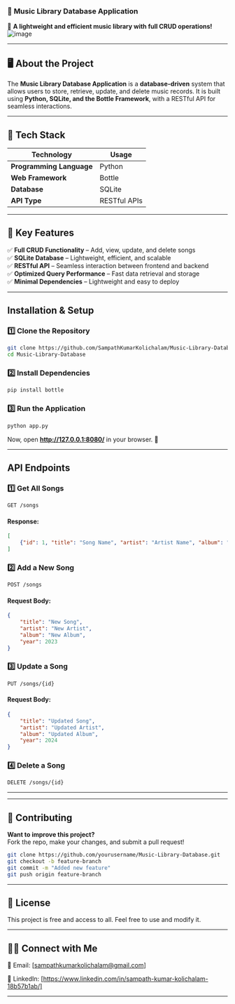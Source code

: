 ### 📌 **Music Library Database Application**  
🎵 **A lightweight and efficient music library with full CRUD operations!**
![image](https://github.com/user-attachments/assets/b95747fd-bf7b-4f88-b55f-be3bb6bddfb5)

---

## 🖥️ **About the Project**  
The **Music Library Database Application** is a **database-driven** system that allows users to store, retrieve, update, and delete music records. It is built using **Python, SQLite, and the Bottle Framework**, with a RESTful API for seamless interactions.

---

## 🚀 **Tech Stack**
| Technology  | Usage |
|------------|--------------------------------|
| **Programming Language** | Python |
| **Web Framework** | Bottle |
| **Database** | SQLite |
| **API Type** | RESTful APIs |


---

## 🎯 **Key Features**
✅ **Full CRUD Functionality** – Add, view, update, and delete songs  
✅ **SQLite Database** – Lightweight, efficient, and scalable  
✅ **RESTful API** – Seamless interaction between frontend and backend  
✅ **Optimized Query Performance** – Fast data retrieval and storage  
✅ **Minimal Dependencies** – Lightweight and easy to deploy  

---

## **Installation & Setup**
### **1️⃣ Clone the Repository**
```sh
git clone https://github.com/SampathKumarKolichalam/Music-Library-Database.git
cd Music-Library-Database
```

### **2️⃣ Install Dependencies**
```sh
pip install bottle
```

### **3️⃣ Run the Application**
```sh
python app.py
```
Now, open **http://127.0.0.1:8080/** in your browser. 🚀

---

## **API Endpoints**
### **1️⃣ Get All Songs**
```sh
GET /songs
```
#### **Response:**
```json
[
    {"id": 1, "title": "Song Name", "artist": "Artist Name", "album": "Album Name", "year": 2022}
]
```

### **2️⃣ Add a New Song**
```sh
POST /songs
```
#### **Request Body:**
```json
{
    "title": "New Song",
    "artist": "New Artist",
    "album": "New Album",
    "year": 2023
}
```

### **3️⃣ Update a Song**
```sh
PUT /songs/{id}
```
#### **Request Body:**
```json
{
    "title": "Updated Song",
    "artist": "Updated Artist",
    "album": "Updated Album",
    "year": 2024
}
```

### **4️⃣ Delete a Song**
```sh
DELETE /songs/{id}
```

---

---

## 🤝 **Contributing**
**Want to improve this project?**  
Fork the repo, make your changes, and submit a pull request!  

```sh
git clone https://github.com/yourusername/Music-Library-Database.git
git checkout -b feature-branch
git commit -m "Added new feature"
git push origin feature-branch
```

---

## 📜 **License**
This project is free and access to all. Feel free to use and modify it.  

---

## 👨‍💻 **Connect with Me**
📧 Email: [sampathkumarkolichalam@gmail.com]  

🔗 LinkedIn: [https://www.linkedin.com/in/sampath-kumar-kolichalam-18b57b1ab/]

---
